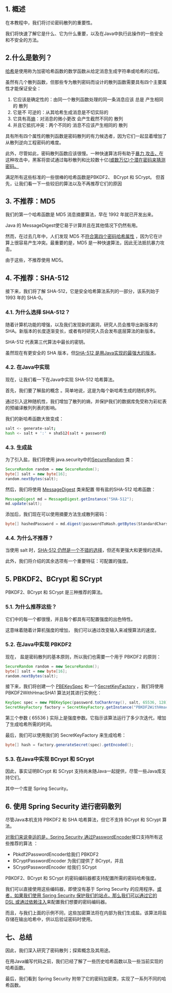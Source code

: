 ## 1. 概述

在本教程中，我们将讨论密码散列的重要性。

我们将快速了解它是什么、它为什么重要，以及在Java中执行此操作的一些安全和不安全的方法。

## 2.什么是散列？

[哈希](https://www.baeldung.com/cs/hashing)是使用称为加密哈希函数的数学函数从给定消息生成字符串或哈希的过程。

虽然有几个散列函数，但那些专为散列密码而设计的散列函数需要具有四个主要属性才能保证安全：

1.  它应该是确定性的：由同一个散列函数处理的同一条消息应该 总是 产生相同的 散列
2.  它是不 可逆的：从其哈希生成消息是不切实际的 
3.  它具有高[熵](https://www.baeldung.com/cs/cs-entropy-definition)：对消息的微小更改 会产生截然不同的 散列
4.  并且它抵抗冲突：两个不同的 消息不应该产生相同的 散列

具有所有四个属性的散列函数是密码散列的有力候选者，因为它们一起显着增加了从散列逆向工程密码的难度。

此外，尽管如此，密码散列函数应该很慢。一种快速算法将有助于[暴力 攻击，](https://www.baeldung.com/cs/brute-force-cybersecurity-string-search)在这种攻击中，黑客将尝试通过每秒散列和比较数十亿([或数万亿)个潜在密码来猜测密码。](https://www.wired.com/2014/10/snowdens-first-emails-to-poitras/)

满足所有这些标准的一些很棒的哈希函数是PBKDF2、 BCrypt 和 SCrypt。 但首先，让我们看一下一些较旧的算法以及不再推荐它们的原因 

## 3. 不推荐：MD5

我们的第一个哈希函数是 MD5 消息摘要算法，早在 1992 年就已开发出来。

Java 的 MessageDigest使它易于计算并且在其他情况下仍然有用。

然而，在过去几年中，人们发现 MD5 不[符合第四个密码哈希属性](https://blog.avira.com/md5-the-broken-algorithm/) ，因为它在计算上很容易产生冲突。最重要的是，MD5 是一种快速算法，因此无法抵抗暴力攻击。

由于这些，不推荐使用 MD5。

## 4. 不推荐：SHA-512

接下来，我们将了解 SHA-512，它是安全哈希算法系列的一部分，该系列始于 1993 年的 SHA-0。

### 4.1. 为什么选择 SHA-512？

随着计算机功能的增强，以及我们发现新的漏洞，研究人员会推导出新版本的 SHA。新版本的长度逐渐变长，或者有时研究人员会发布底层算法的新版本。

SHA-512 代表第三代算法中最长的密钥。

虽然现在有更安全的 SHA 版本，但[SHA-512 是用Java实现的最强大的版本](https://docs.oracle.com/en/java/javase/12/docs/specs/security/standard-names.html)。

### 4.2. 在Java中实现

现在，让我们看一下在Java中实现 SHA-512 哈希算法。

首先，我们要了解盐的概念 。简单地说，这是为每个新哈希生成的随机序列。

通过引入这种随机性，我们增加了散列的熵，并保护我们的数据库免受称为彩虹表的预编译散列列表的影响。

我们的新哈希函数大致变成：

```bash
salt <- generate-salt;
hash <- salt + ':' + sha512(salt + password)
```

### 4.3. 生成盐

为了引入盐，我们将使用 java.security中的[SecureRandom](https://docs.oracle.com/en/java/javase/11/docs/api/java.base/java/security/SecureRandom.html) 类：

```java
SecureRandom random = new SecureRandom();
byte[] salt = new byte[16];
random.nextBytes(salt);
```

然后，我们将使用 [MessageDigest](https://docs.oracle.com/en/java/javase/11/docs/api/java.base/java/security/MessageDigest.html) 类来配置 带有盐的SHA-512 哈希函数：

```java
MessageDigest md = MessageDigest.getInstance("SHA-512");
md.update(salt);
```

添加后，我们现在可以使用摘要方法生成散列密码：

```java
byte[] hashedPassword = md.digest(passwordToHash.getBytes(StandardCharsets.UTF_8));
```

### 4.4. 为什么不推荐？

当使用 salt 时，[SHA-512 仍然是一个不错的选择](https://en.wikipedia.org/wiki/Secure_Hash_Algorithms)，但还有更强大和更慢的选择。

此外，我们将介绍的其余选项有一个重要特征：可配置的强度。

## 5. PBKDF2、BCrypt 和 SCrypt

PBKDF2、BCrypt 和 SCrypt 是三种推荐的算法。

### 5.1. 为什么推荐这些？

它们中的每一个都很慢，并且每个都具有可配置强度的出色特性。

这意味着随着计算机强度的增加， 我们可以通过改变输入来减慢算法的速度。

### 5.2. 在Java中实现 PBKDF2

现在， 盐是密码散列的基本原则，所以我们也需要一个用于 PBKDF2 的原则：

```java
SecureRandom random = new SecureRandom();
byte[] salt = new byte[16];
random.nextBytes(salt);
```

接下来，我们将创建一个 [PBEKeySpec](https://docs.oracle.com/en/java/javase/11/docs/api/java.base/javax/crypto/spec/PBEKeySpec.html) 和一个[SecretKeyFactory](https://docs.oracle.com/en/java/javase/11/docs/api/java.base/javax/crypto/SecretKeyFactory.html) ，我们将使用 PBKDF2WithHmacSHA1 算法对其进行实例化：

```java
KeySpec spec = new PBEKeySpec(password.toCharArray(), salt, 65536, 128);
SecretKeyFactory factory = SecretKeyFactory.getInstance("PBKDF2WithHmacSHA1");
```

第三个参数 ( 65536 ) 实际上是强度参数。它指示该算法运行了多少次迭代，增加了生成哈希所需的时间。

最后，我们可以使用我们的 SecretKeyFactory 来生成哈希：

```java
byte[] hash = factory.generateSecret(spec).getEncoded();
```

### 5.3. 在Java中实现 BCrypt 和 SCrypt

因此，事实证明BCrypt 和 SCrypt 支持尚未随Java一起提供，尽管一些Java库支持它们。

其中一个库是 Spring Security。

## 6. 使用 Spring Security 进行密码散列

尽管Java本机支持 PBKDF2 和 SHA 哈希算法，但它不支持 BCrypt 和 SCrypt 算法。

[对我们来说幸运的是，Spring Security 通过PasswordEncoder](https://docs.spring.io/spring-security/site/docs/4.2.4.RELEASE/apidocs/org/springframework/security/crypto/password/PasswordEncoder.html)接口支持所有这些推荐的算法 ：

-   Pbkdf2PasswordEncoder给我们 PBKDF2
-   BCryptPasswordEncoder 为我们提供了 BCrypt，并且
-   SCryptPasswordEncoder 给我们 SCrypt

PBKDF2、BCrypt 和 SCrypt 的密码编码器都支持配置所需的密码哈希强度。

我们可以直接使用这些编码器，即使没有基于 Spring Security 的应用程序。[或者，如果我们使用 Spring Security 保护我们的站点，那么我们可以通过它的 DSL 或通过依赖注入](https://www.baeldung.com/spring-security-registration-password-encoding-bcrypt)来配置我们想要的密码编码器。

而且，与我们上面的示例不同，这些加密算法将在内部为我们生成盐。该算法将盐存储在输出哈希中，供以后验证密码时使用。

## 七、总结

因此，我们深入研究了密码散列；探索概念及其用途。

在用Java编写代码之前，我们已经了解了一些历史哈希函数以及一些当前实现的哈希函数。

最后，我们看到 Spring Security 附带了它的密码加密类，实现了一系列不同的哈希函数。